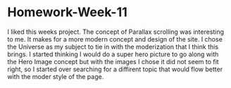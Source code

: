 # Homework-Week-11

I liked this weeks project.  The concept of Parallax scrolling was interesting to me.  It makes for a more
modern concept and design of the site. I chose the Universe as my subject to tie in with the moderization that
I think this brings.  I started thinking I would do a super hero picture to go along with the Hero Image concept
but with the images I chose it did not seem to fit right, so I started over searching for a diffirent topic
that would flow better with the moder style of the page.
